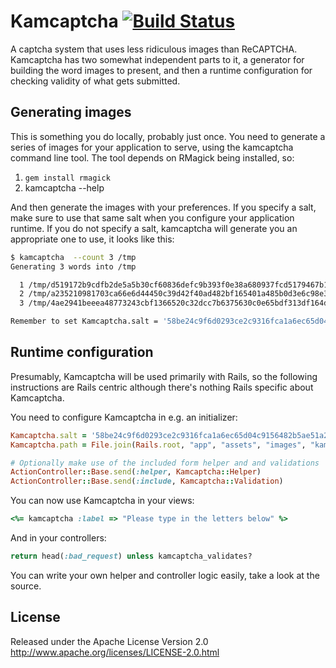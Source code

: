 # Kamcaptcha [![Build Status](https://secure.travis-ci.org/zendesk/kamcaptcha.png)](http://travis-ci.org/zendesk/kamcaptcha)

A captcha system that uses less ridiculous images than ReCAPTCHA. Kamcaptcha has two somewhat independent parts to it, a generator for building the word images to present, and then a runtime configuration for checking validity of what gets submitted.

## Generating images

This is something you do locally, probably just once. You need to generate a series of images for your application to serve, using the kamcaptcha command line tool. The tool depends on RMagick being installed, so:

1. `gem install rmagick`
2. kamcaptcha --help

And then generate the images with your preferences. If you specify a salt, make sure to use that same salt when you configure your application runtime. If you do not specify a salt, kamcaptcha will generate you an appropriate one to use, it looks like this:

```sh
$ kamcaptcha  --count 3 /tmp
Generating 3 words into /tmp

  1 /tmp/d519172b9cdfb2de5a5b30cf60836defc9b393f0e38a680937fcd5179467b191.png
  2 /tmp/a235210981703ca66e6d44450c39d42f40ad482bf165401a485b0d3e6c98e3e8.png
  3 /tmp/4ae2941beeea48773243cbf1366520c32dcc7b6375630c0e65bdf313df164ddc.png

Remember to set Kamcaptcha.salt = '58be24c9f6d0293ce2c9316fca1a6ec65d04c9156482b5ae51a267e022ba5a5c' in your application
```

## Runtime configuration

Presumably, Kamcaptcha will be used primarily with Rails, so the following instructions are Rails centric although there's nothing Rails specific about Kamcaptcha.

You need to configure Kamcaptcha in e.g. an initializer:

```ruby
Kamcaptcha.salt = '58be24c9f6d0293ce2c9316fca1a6ec65d04c9156482b5ae51a267e022ba5a5c'
Kamcaptcha.path = File.join(Rails.root, "app", "assets", "images", "kampcaptcha")

# Optionally make use of the included form helper and and validations
ActionController::Base.send(:helper, Kamcaptcha::Helper)
ActionController::Base.send(:include, Kamcaptcha::Validation)
```

You can now use Kamcaptcha in your views:

```ruby
<%= kamcaptcha :label => "Please type in the letters below" %>
```

And in your controllers:

```ruby
return head(:bad_request) unless kamcaptcha_validates?
```

You can write your own helper and controller logic easily, take a look at the source.

## License

Released under the Apache License Version 2.0 http://www.apache.org/licenses/LICENSE-2.0.html
